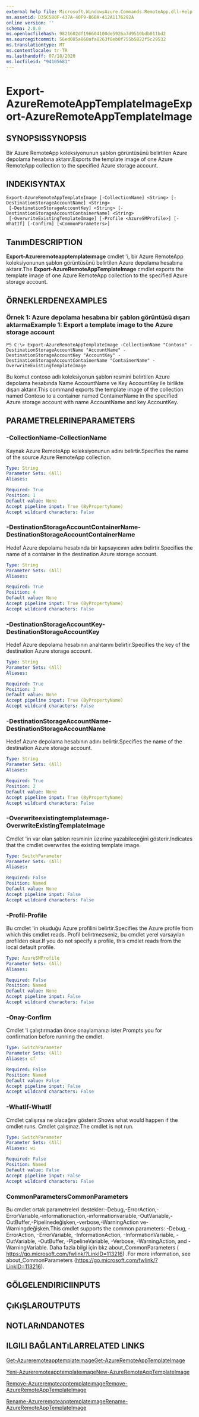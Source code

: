 ```yaml
---
external help file: Microsoft.WindowsAzure.Commands.RemoteApp.dll-Help.xml
ms.assetid: D35C580F-437A-40F9-B6BA-412A1176292A
online version: ''
schema: 2.0.0
ms.openlocfilehash: 9821602df196604100de5926a7d9510bdb011bd2
ms.sourcegitcommit: 56ed085a868afa8263f8eb0f755b5822f5c29532
ms.translationtype: MT
ms.contentlocale: tr-TR
ms.lasthandoff: 07/18/2020
ms.locfileid: "94105681"
---
```

# <span data-ttu-id="b74c6-101">Export-AzureRemoteAppTemplateImage</span><span class="sxs-lookup"><span data-stu-id="b74c6-101">Export-AzureRemoteAppTemplateImage</span></span>

## <span data-ttu-id="b74c6-102">SYNOPSIS</span><span class="sxs-lookup"><span data-stu-id="b74c6-102">SYNOPSIS</span></span>
<span data-ttu-id="b74c6-103">Bir Azure RemoteApp koleksiyonunun şablon görüntüsünü belirtilen Azure depolama hesabına aktarır.</span><span class="sxs-lookup"><span data-stu-id="b74c6-103">Exports the template image of one Azure RemoteApp collection to the specified Azure storage account.</span></span>

## <span data-ttu-id="b74c6-104">INDEKI</span><span class="sxs-lookup"><span data-stu-id="b74c6-104">SYNTAX</span></span>

```
Export-AzureRemoteAppTemplateImage [-CollectionName] <String> [-DestinationStorageAccountName] <String>
 [-DestinationStorageAccountKey] <String> [-DestinationStorageAccountContainerName] <String>
 [-OverwriteExistingTemplateImage] [-Profile <AzureSMProfile>] [-WhatIf] [-Confirm] [<CommonParameters>]
```

## <span data-ttu-id="b74c6-105">Tanım</span><span class="sxs-lookup"><span data-stu-id="b74c6-105">DESCRIPTION</span></span>
<span data-ttu-id="b74c6-106">**Export-Azureremoteapptemplateımage** cmdlet 'i, bir Azure RemoteApp koleksiyonunun şablon görüntüsünü belirtilen Azure depolama hesabına aktarır.</span><span class="sxs-lookup"><span data-stu-id="b74c6-106">The **Export-AzureRemoteAppTemplateImage** cmdlet exports the template image of one Azure RemoteApp collection to the specified Azure storage account.</span></span>

## <span data-ttu-id="b74c6-107">ÖRNEKLERDEN</span><span class="sxs-lookup"><span data-stu-id="b74c6-107">EXAMPLES</span></span>

### <span data-ttu-id="b74c6-108">Örnek 1: Azure depolama hesabına bir şablon görüntüsü dışarı aktarma</span><span class="sxs-lookup"><span data-stu-id="b74c6-108">Example 1: Export a template image to the Azure storage account</span></span>
```
PS C:\> Export-AzureRemoteAppTemplateImage -CollectionName "Contoso" -DestinationStorageAccountName "AccountName" -DestinationStorageAccountKey "AccountKey" -DestinationStorageAccountContainerName "ContainerName" -OverwriteExistingTemplateImage
```

<span data-ttu-id="b74c6-109">Bu komut contoso adlı koleksiyonun şablon resmini belirtilen Azure depolama hesabında Name AccountName ve Key AccountKey ile birlikte dışarı aktarır.</span><span class="sxs-lookup"><span data-stu-id="b74c6-109">This command exports the template image of the collection named Contoso to a container named ContainerName in the specified Azure storage account with name AccountName and key AccountKey.</span></span>

## <span data-ttu-id="b74c6-110">PARAMETRELERINE</span><span class="sxs-lookup"><span data-stu-id="b74c6-110">PARAMETERS</span></span>

### <span data-ttu-id="b74c6-111">-CollectionName</span><span class="sxs-lookup"><span data-stu-id="b74c6-111">-CollectionName</span></span>
<span data-ttu-id="b74c6-112">Kaynak Azure RemoteApp koleksiyonunun adını belirtir.</span><span class="sxs-lookup"><span data-stu-id="b74c6-112">Specifies the name of the source Azure RemoteApp collection.</span></span>

```yaml
Type: String
Parameter Sets: (All)
Aliases: 

Required: True
Position: 1
Default value: None
Accept pipeline input: True (ByPropertyName)
Accept wildcard characters: False
```

### <span data-ttu-id="b74c6-113">-DestinationStorageAccountContainerName</span><span class="sxs-lookup"><span data-stu-id="b74c6-113">-DestinationStorageAccountContainerName</span></span>
<span data-ttu-id="b74c6-114">Hedef Azure depolama hesabında bir kapsayıcının adını belirtir.</span><span class="sxs-lookup"><span data-stu-id="b74c6-114">Specifies the name of a container in the destination Azure storage account.</span></span>

```yaml
Type: String
Parameter Sets: (All)
Aliases: 

Required: True
Position: 4
Default value: None
Accept pipeline input: True (ByPropertyName)
Accept wildcard characters: False
```

### <span data-ttu-id="b74c6-115">-DestinationStorageAccountKey</span><span class="sxs-lookup"><span data-stu-id="b74c6-115">-DestinationStorageAccountKey</span></span>
<span data-ttu-id="b74c6-116">Hedef Azure depolama hesabının anahtarını belirtir.</span><span class="sxs-lookup"><span data-stu-id="b74c6-116">Specifies the key of the destination Azure storage account.</span></span>

```yaml
Type: String
Parameter Sets: (All)
Aliases: 

Required: True
Position: 3
Default value: None
Accept pipeline input: True (ByPropertyName)
Accept wildcard characters: False
```

### <span data-ttu-id="b74c6-117">-DestinationStorageAccountName</span><span class="sxs-lookup"><span data-stu-id="b74c6-117">-DestinationStorageAccountName</span></span>
<span data-ttu-id="b74c6-118">Hedef Azure depolama hesabının adını belirtir.</span><span class="sxs-lookup"><span data-stu-id="b74c6-118">Specifies the name of the destination Azure storage account.</span></span>

```yaml
Type: String
Parameter Sets: (All)
Aliases: 

Required: True
Position: 2
Default value: None
Accept pipeline input: True (ByPropertyName)
Accept wildcard characters: False
```

### <span data-ttu-id="b74c6-119">-Overwriteexistingtemplateımage</span><span class="sxs-lookup"><span data-stu-id="b74c6-119">-OverwriteExistingTemplateImage</span></span>
<span data-ttu-id="b74c6-120">Cmdlet 'in var olan şablon resminin üzerine yazabileceğini gösterir.</span><span class="sxs-lookup"><span data-stu-id="b74c6-120">Indicates that the cmdlet overwrites the existing template image.</span></span>

```yaml
Type: SwitchParameter
Parameter Sets: (All)
Aliases: 

Required: False
Position: Named
Default value: None
Accept pipeline input: False
Accept wildcard characters: False
```

### <span data-ttu-id="b74c6-121">-Profil</span><span class="sxs-lookup"><span data-stu-id="b74c6-121">-Profile</span></span>
<span data-ttu-id="b74c6-122">Bu cmdlet 'in okuduğu Azure profilini belirtir.</span><span class="sxs-lookup"><span data-stu-id="b74c6-122">Specifies the Azure profile from which this cmdlet reads.</span></span>
<span data-ttu-id="b74c6-123">Profil belirtmezseniz, bu cmdlet yerel varsayılan profilden okur.</span><span class="sxs-lookup"><span data-stu-id="b74c6-123">If you do not specify a profile, this cmdlet reads from the local default profile.</span></span>

```yaml
Type: AzureSMProfile
Parameter Sets: (All)
Aliases: 

Required: False
Position: Named
Default value: None
Accept pipeline input: False
Accept wildcard characters: False
```

### <span data-ttu-id="b74c6-124">-Onay</span><span class="sxs-lookup"><span data-stu-id="b74c6-124">-Confirm</span></span>
<span data-ttu-id="b74c6-125">Cmdlet 'i çalıştırmadan önce onaylamanızı ister.</span><span class="sxs-lookup"><span data-stu-id="b74c6-125">Prompts you for confirmation before running the cmdlet.</span></span>

```yaml
Type: SwitchParameter
Parameter Sets: (All)
Aliases: cf

Required: False
Position: Named
Default value: False
Accept pipeline input: False
Accept wildcard characters: False
```

### <span data-ttu-id="b74c6-126">-WhatIf</span><span class="sxs-lookup"><span data-stu-id="b74c6-126">-WhatIf</span></span>
<span data-ttu-id="b74c6-127">Cmdlet çalışırsa ne olacağını gösterir.</span><span class="sxs-lookup"><span data-stu-id="b74c6-127">Shows what would happen if the cmdlet runs.</span></span>
<span data-ttu-id="b74c6-128">Cmdlet çalışmaz.</span><span class="sxs-lookup"><span data-stu-id="b74c6-128">The cmdlet is not run.</span></span>

```yaml
Type: SwitchParameter
Parameter Sets: (All)
Aliases: wi

Required: False
Position: Named
Default value: False
Accept pipeline input: False
Accept wildcard characters: False
```

### <span data-ttu-id="b74c6-129">CommonParameters</span><span class="sxs-lookup"><span data-stu-id="b74c6-129">CommonParameters</span></span>
<span data-ttu-id="b74c6-130">Bu cmdlet ortak parametreleri destekler:-Debug,-ErrorAction,-ErrorVariable,-ınformationaction,-ınformationvariable,-OutVariable,-OutBuffer,-Pipelinedeğişken,-verbose,-WarningAction ve-Warningdeğişken.</span><span class="sxs-lookup"><span data-stu-id="b74c6-130">This cmdlet supports the common parameters: -Debug, -ErrorAction, -ErrorVariable, -InformationAction, -InformationVariable, -OutVariable, -OutBuffer, -PipelineVariable, -Verbose, -WarningAction, and -WarningVariable.</span></span> <span data-ttu-id="b74c6-131">Daha fazla bilgi için bkz about_CommonParameters ( https://go.microsoft.com/fwlink/?LinkID=113216) .</span><span class="sxs-lookup"><span data-stu-id="b74c6-131">For more information, see about_CommonParameters (https://go.microsoft.com/fwlink/?LinkID=113216).</span></span>

## <span data-ttu-id="b74c6-132">GÖLGELENDIRICI</span><span class="sxs-lookup"><span data-stu-id="b74c6-132">INPUTS</span></span>

## <span data-ttu-id="b74c6-133">ÇıKıŞLAR</span><span class="sxs-lookup"><span data-stu-id="b74c6-133">OUTPUTS</span></span>

## <span data-ttu-id="b74c6-134">NOTLARıNDA</span><span class="sxs-lookup"><span data-stu-id="b74c6-134">NOTES</span></span>

## <span data-ttu-id="b74c6-135">ILGILI BAĞLANTıLAR</span><span class="sxs-lookup"><span data-stu-id="b74c6-135">RELATED LINKS</span></span>

[<span data-ttu-id="b74c6-136">Get-Azureremoteapptemplateımage</span><span class="sxs-lookup"><span data-stu-id="b74c6-136">Get-AzureRemoteAppTemplateImage</span></span>](./Get-AzureRemoteAppTemplateImage.md)

[<span data-ttu-id="b74c6-137">Yeni-Azureremoteapptemplateımage</span><span class="sxs-lookup"><span data-stu-id="b74c6-137">New-AzureRemoteAppTemplateImage</span></span>](./New-AzureRemoteAppTemplateImage.md)

[<span data-ttu-id="b74c6-138">Remove-Azureremoteapptemplateımage</span><span class="sxs-lookup"><span data-stu-id="b74c6-138">Remove-AzureRemoteAppTemplateImage</span></span>](./Remove-AzureRemoteAppTemplateImage.md)

[<span data-ttu-id="b74c6-139">Rename-Azureremoteapptemplateımage</span><span class="sxs-lookup"><span data-stu-id="b74c6-139">Rename-AzureRemoteAppTemplateImage</span></span>](./Rename-AzureRemoteAppTemplateImage.md)


